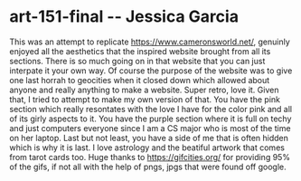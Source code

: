# art-151-final -- Jessica Garcia
This was an attempt to replicate https://www.cameronsworld.net/, genuinly enjoyed all the aesthetics that the inspired website brought from all its sections. There is so much going on in that website that you can just interpate it your own way. Of course the purpose of the website was to give one last horrah to geocities when it closed down which allowed about anyone and really anything to make a website. Super retro, love it.
Given that, I tried to attempt to make my own version of that. You have the pink section which really resontates with the love I have for the color pink and all of its girly aspects to it. You have the purple section where it is full on techy and just computers everyone since I am a CS major who is most of the time on her laptop. Last but not least, you have a side of me that is often hidden which is why it is last. I love astrology and the beatiful artwork that comes from tarot cards too. 
Huge thanks to https://gifcities.org/ for providing 95% of the gifs, if not all with the help of pngs, jpgs that were found off google. 
